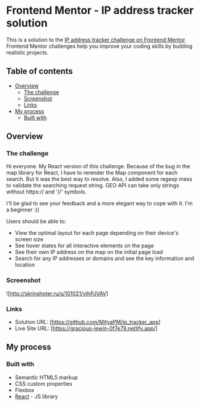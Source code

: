 # Frontend Mentor - IP address tracker solution

This is a solution to the [IP address tracker challenge on Frontend Mentor](https://www.frontendmentor.io/challenges/ip-address-tracker-I8-0yYAH0). Frontend Mentor challenges help you improve your coding skills by building realistic projects.

## Table of contents

- [Overview](#overview)
  - [The challenge](#the-challenge)
  - [Screenshot](#screenshot)
  - [Links](#links)
- [My process](#my-process)
  - [Built with](#built-with)

## Overview

### The challenge

Hi everyone. My React version of this challenge. Because of the bug in the map library for React, I have to rerender the Map component for each search. But it was the best way to resolve. Also, I added some regexp mess to validate the searching request string. GEO API can take only strings without https:// and '//' symbols.

I'll be glad to see your feedback and a more elegant way to cope with it. I'm a beginner :))

Users should be able to:

- View the optimal layout for each page depending on their device's screen size
- See hover states for all interactive elements on the page
- See their own IP address on the map on the initial page load
- Search for any IP addresses or domains and see the key information and location

### Screenshot

![http://skrinshoter.ru/s/101021/vIhPJVAV]

### Links

- Solution URL: [https://github.com/MityaPM/ip_tracker_app]
- Live Site URL: [https://gracious-lewin-0f7e79.netlify.app/]

## My process

### Built with

- Semantic HTML5 markup
- CSS custom properties
- Flexbox
- [React](https://reactjs.org/) - JS library
